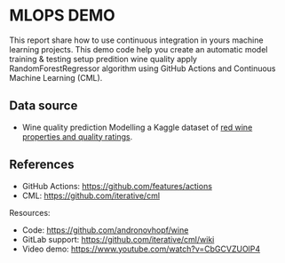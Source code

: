 # MLOPS DEMO 

This report share how to use continuous integration in yours machine learning projects. This demo code help you create an automatic model training & testing setup predition wine quality apply RandomForestRegressor algorithm using GitHub Actions and Continuous Machine Learning (CML).


## Data source

- Wine quality prediction
Modelling a Kaggle dataset of [red wine properties and quality ratings](https://www.kaggle.com/uciml/red-wine-quality-cortez-et-al-2009). 

## References

* GitHub Actions: https://github.com/features/actions
* CML: https://github.com/iterative/cml

Resources:
* Code: https://github.com/andronovhopf/wine
* GitLab support: https://github.com/iterative/cml/wiki
* Video demo: https://www.youtube.com/watch?v=CbGCVZUOlP4



